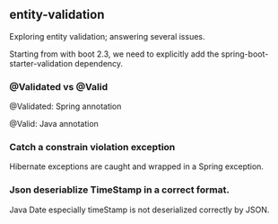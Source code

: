 ## entity-validation
Exploring entity validation; answering several issues.

Starting from with boot 2.3, we need to explicitly add the spring-boot-starter-validation dependency.

### @Validated vs @Valid
@Validated: Spring annotation

@Valid: Java annotation


### Catch a constrain violation exception

Hibernate exceptions are caught and wrapped in a Spring exception. 

### Json deseriablize TimeStamp in a correct format. 

Java Date especially timeStamp is not deserialized correctly by JSON. 
